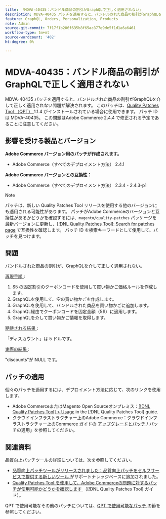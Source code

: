 ```yaml
---
title: 「MDVA-40435：バンドル商品の割引がGraphQLで正しく適用されない」
description: MDVA-40435 パッチを適用すると、バンドルされた商品の割引がGraphQLを介して正しく適用されない問題が解決されます。 このパッチは、[Quality Patches Tool （QPT） ] （https://experienceleague.adobe.com/en/docs/commerce-knowledge-base/kb/announcements/commerce-announcements/magento-quality-patches-released-new-tool-to-self-serve-quality-patches） 1.1.4 がインストールされている場合に利用できます。 パッチ ID は MDVA-40435。 この問題はAdobe Commerce 2.4.4 で修正される予定であることに注意してください。
feature: GraphQL, Orders, Personalization, Products
role: Admin
source-git-commit: 7f17f1b286f635b8f65ac877e9de5f1d1a6a6461
workflow-type: tm+mt
source-wordcount: '402'
ht-degree: 0%

---
```


# MDVA-40435：バンドル商品の割引がGraphQLで正しく適用されない

MDVA-40435 パッチを適用すると、バンドルされた商品の割引がGraphQLを介して正しく適用されない問題が解決されます。 このパッチは、[Quality Patches Tool （QPT） ](https://experienceleague.adobe.com/en/docs/commerce-knowledge-base/kb/announcements/commerce-announcements/magento-quality-patches-released-new-tool-to-self-serve-quality-patches)1.1.4 がインストールされている場合に使用できます。 パッチ ID は MDVA-40435。 この問題はAdobe Commerce 2.4.4 で修正される予定であることに注意してください。

## 影響を受ける製品とバージョン

**Adobe Commerce バージョン用のパッチが作成されます。**

* Adobe Commerce（すべてのデプロイメント方法） 2.4.1

**Adobe Commerce バージョンとの互換性：**

* Adobe Commerce（すべてのデプロイメント方法） 2.3.4 - 2.4.3-p1

>[!NOTE]
>
>パッチは、新しい Quality Patches Tool リリースを使用する他のバージョンにも適用される可能性があります。 パッチがAdobe Commerceのバージョンと互換性があるかどうかを確認するには、`magento/quality-patches` パッケージを最新バージョンに更新し、[[!DNL Quality Patches Tool]: Search for patches page](https://experienceleague.adobe.com/en/docs/commerce-knowledge-base/kb/announcements/commerce-announcements/magento-quality-patches-released-new-tool-to-self-serve-quality-patches) で互換性を確認します。 パッチ ID を検索キーワードとして使用して、パッチを見つけます。

## 問題

バンドルされた商品の割引が、GraphQLを介して正しく適用されない。

<u> 再現手順 </u>:

1. $5 の固定割引のクーポンコードを使用して買い物かご価格ルールを作成します。
1. GraphQLを使用して、空の買い物かごを作成します。
1. GraphQLを使用して、バンドルされた商品を買い物かごに追加します。
1. GraphQL経由でクーポンコードを固定金額（5$）に適用します。
1. GraphQLを介して買い物かご情報を取得します。

<u> 期待される結果 </u>:

「ディスカウント」は 5 ドルです。

<u> 実際の結果 </u>:

&quot;discounts&quot;が NULL です。

## パッチの適用

個々のパッチを適用するには、デプロイメント方法に応じて、次のリンクを使用します。

* Adobe CommerceまたはMagento Open Sourceオンプレミス：[[!DNL Quality Patches Tool] > Usage](/help/tools/quality-patches-tool/usage.md) in the [!DNL Quality Patches Tool] guide.
* クラウドインフラストラクチャー上のAdobe Commerce：クラウドインフラストラクチャー上のCommerce ガイドの [ アップグレードとパッチ ](https://experienceleague.adobe.com/docs/commerce-cloud-service/user-guide/develop/upgrade/apply-patches.html)/ パッチの適用」を参照してください。

## 関連資料

品質向上パッチツールの詳細については、次を参照してください。

* [ 品質向上パッチツールがリリースされました：品質向上パッチをセルフサービスで提供する新しいツール ](https://experienceleague.adobe.com/en/docs/commerce-knowledge-base/kb/announcements/commerce-announcements/magento-quality-patches-released-new-tool-to-self-serve-quality-patches) がサポートナレッジベースに追加されました。
* [Quality Patches Tool を使用して、Adobe Commerceの問題に対するパッチが使用可能かどうかを確認します ](/help/tools/quality-patches-tool/patches-available-in-qpt/check-patch-for-magento-issue-with-magento-quality-patches.md) （[!DNL Quality Patches Tool] ガイド）。

QPT で使用可能なその他のパッチについては、[QPT で使用可能なパッチ ](https://support.magento.com/hc/en-us/sections/360010506631-Patches-available-in-MQP-tool-) の節を参照してください。
